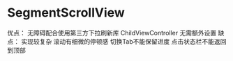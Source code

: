 # SegmentScrollView
优点：
  无障碍配合使用第三方下拉刷新库
  ChildViewController 无需额外设置
缺点：
  实现较复杂
  滚动有细微的停顿感
  切换Tab不能保留进度
  点击状态栏不能返回到顶部
